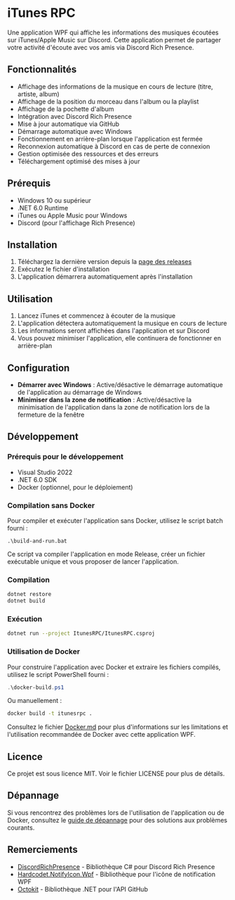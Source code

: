 # iTunes RPC

Une application WPF qui affiche les informations des musiques écoutées sur iTunes/Apple Music sur Discord. Cette application permet de partager votre activité d'écoute avec vos amis via Discord Rich Presence.

## Fonctionnalités

- Affichage des informations de la musique en cours de lecture (titre, artiste, album)
- Affichage de la position du morceau dans l'album ou la playlist
- Affichage de la pochette d'album
- Intégration avec Discord Rich Presence
- Mise à jour automatique via GitHub
- Démarrage automatique avec Windows
- Fonctionnement en arrière-plan lorsque l'application est fermée
- Reconnexion automatique à Discord en cas de perte de connexion
- Gestion optimisée des ressources et des erreurs
- Téléchargement optimisé des mises à jour

## Prérequis

- Windows 10 ou supérieur
- .NET 6.0 Runtime
- iTunes ou Apple Music pour Windows
- Discord (pour l'affichage Rich Presence)

## Installation

1. Téléchargez la dernière version depuis la [page des releases](https://github.com/darkiiuseai/ITunesRPC/releases)
2. Exécutez le fichier d'installation
3. L'application démarrera automatiquement après l'installation

## Utilisation

1. Lancez iTunes et commencez à écouter de la musique
2. L'application détectera automatiquement la musique en cours de lecture
3. Les informations seront affichées dans l'application et sur Discord
4. Vous pouvez minimiser l'application, elle continuera de fonctionner en arrière-plan

## Configuration

- **Démarrer avec Windows** : Active/désactive le démarrage automatique de l'application au démarrage de Windows
- **Minimiser dans la zone de notification** : Active/désactive la minimisation de l'application dans la zone de notification lors de la fermeture de la fenêtre

## Développement
### Prérequis pour le développement

- Visual Studio 2022
- .NET 6.0 SDK
- Docker (optionnel, pour le déploiement)

### Compilation sans Docker

Pour compiler et exécuter l'application sans Docker, utilisez le script batch fourni :

```batch
.\build-and-run.bat
```

Ce script va compiler l'application en mode Release, créer un fichier exécutable unique et vous proposer de lancer l'application.

### Compilation

```bash
dotnet restore
dotnet build
```

### Exécution

```bash
dotnet run --project ItunesRPC/ItunesRPC.csproj
```

### Utilisation de Docker

Pour construire l'application avec Docker et extraire les fichiers compilés, utilisez le script PowerShell fourni :

```powershell
.\docker-build.ps1
```

Ou manuellement :

```bash
docker build -t itunesrpc .
```

Consultez le fichier [Docker.md](Docker.md) pour plus d'informations sur les limitations et l'utilisation recommandée de Docker avec cette application WPF.

## Licence

Ce projet est sous licence MIT. Voir le fichier LICENSE pour plus de détails.

## Dépannage

Si vous rencontrez des problèmes lors de l'utilisation de l'application ou de Docker, consultez le [guide de dépannage](TROUBLESHOOTING.md) pour des solutions aux problèmes courants.

## Remerciements

- [DiscordRichPresence](https://github.com/Lachee/discord-rpc-csharp) - Bibliothèque C# pour Discord Rich Presence
- [Hardcodet.NotifyIcon.Wpf](https://github.com/hardcodet/wpf-notifyicon) - Bibliothèque pour l'icône de notification WPF
- [Octokit](https://github.com/octokit/octokit.net) - Bibliothèque .NET pour l'API GitHub